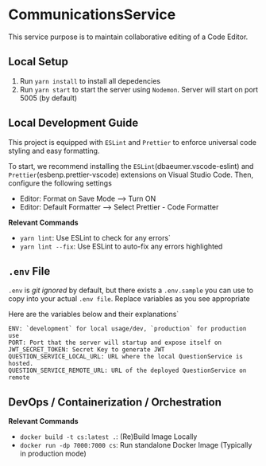 # CommunicationsService

This service purpose is to maintain collaborative editing of a Code Editor.

## Local Setup

1. Run `yarn install` to install all depedencies
2. Run `yarn start` to start the server using `Nodemon`. Server will start on port 5005 (by default)

## Local Development Guide

This project is equipped with `ESLint` and `Prettier` to enforce universal code styling and easy formatting.

To start, we recommend installing the `ESLint`(dbaeumer.vscode-eslint) and `Prettier`(esbenp.prettier-vscode) extensions on Visual Studio Code. Then, configure the following settings

- Editor: Format on Save Mode --> Turn ON
- Editor: Default Formatter --> Select Prettier - Code Formatter

**Relevant Commands**

- `yarn lint`: Use ESLint to check for any errors`
- `yarn lint --fix`: Use ESLint to auto-fix any errors highlighted

## `.env` File

`.env` is _git ignored_ by default, but there exists a `.env.sample` you can use to copy into your actual `.env file`. Replace variables as you see appropriate

Here are the variables below and their explanations`

```
ENV: `development` for local usage/dev, `production` for production use
PORT: Port that the server will startup and expose itself on
JWT_SECRET_TOKEN: Secret Key to generate JWT
QUESTION_SERVICE_LOCAL_URL: URL where the local QuestionService is hosted.
QUESTION_SERVICE_REMOTE_URL: URL of the deployed QuestionService on remote
```

## DevOps / Containerization / Orchestration

**Relevant Commands**

- `docker build -t cs:latest .`: (Re)Build Image Locally
- `docker run -dp 7000:7000 cs`: Run standalone Docker Image (Typically in production mode)
